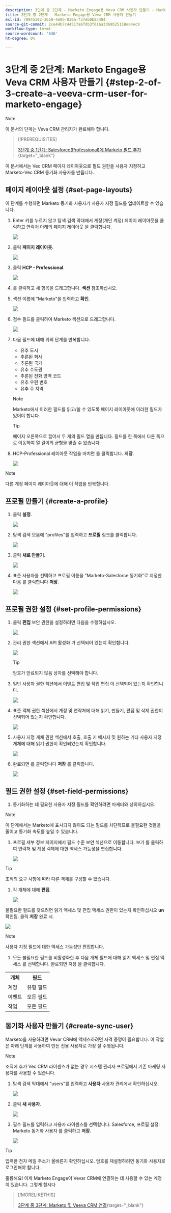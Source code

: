 ```yaml
---
description: 3단계 중 2단계 - Marketo Engage용 Veva CRM 사용자 만들기 - Marketo 문서 - 제품 설명서
title: 3단계 중 2단계 - Marketo Engage용 Veva CRM 사용자 만들기
exl-id: 78945192-36b0-4e0b-830a-f37eb0b83484
source-git-commit: 2ce44b7c44517a6fdb3f616a3d69b25158ea4ec9
workflow-type: tm+mt
source-wordcount: '636'
ht-degree: 0%

---
```


# 3단계 중 2단계: Marketo Engage용 Veva CRM 사용자 만들기 {#step-2-of-3-create-a-veeva-crm-user-for-marketo-engage}

>[!NOTE]
>
>이 문서의 단계는 Veva CRM 관리자가 완료해야 합니다.

>[!PREREQUISITES]
>
>[3단계 중 1단계: Salesforce(Professional)에 Marketo 필드 추가](/help/marketo/product-docs/crm-sync/veeva-crm-sync/setup/step-1-of-3-add-marketo-fields-to-veeva-crm.md){target=&quot;_blank&quot;}

이 문서에서는 Vec CRM 페이지 레이아웃으로 필드 권한을 사용자 지정하고 Marketo-Vec CRM 동기화 사용자를 만듭니다.

## 페이지 레이아웃 설정 {#set-page-layouts}

이 단계를 수행하면 Marketo 동기화 사용자가 사용자 지정 필드를 업데이트할 수 있습니다.

1. Enter 키를 누르지 않고 탐색 검색 막대에서 계정(개인 계정) 페이지 레이아웃을 클릭하고 연락처 아래의 페이지 레이아웃 을 클릭합니다.

   ![](assets/step-2-of-3-create-a-veeva-crm-user-1.png)

1. 클릭 **페이지 레이아웃**.

   ![](assets/step-2-of-3-create-a-veeva-crm-user-2.png)

1. 클릭 **HCP - Professional**.

   ![](assets/step-2-of-3-create-a-veeva-crm-user-3.png)

1. 를 클릭하고 새 항목을 드래그합니다. **섹션** 참조하십시오.

1. 섹션 이름에 &quot;Marketo&quot;을 입력하고 **확인**.

   ![](assets/step-2-of-3-create-a-veeva-crm-user-4.png)

1. 점수 필드를 클릭하여 Marketo 섹션으로 드래그합니다.

   ![](assets/step-2-of-3-create-a-veeva-crm-user-5.png)

1. 다음 필드에 대해 위의 단계를 반복합니다.

   * 유추 도시
   * 추론된 회사
   * 추론된 국가
   * 유추 수도권
   * 추론된 전화 영역 코드
   * 유추 우편 번호
   * 유추 주 지역

   >[!NOTE]
   >
   >Marketo에서 이러한 필드를 읽고/쓸 수 있도록 페이지 레이아웃에 이러한 필드가 있어야 합니다.

   >[!TIP]
   >
   >페이지 오른쪽으로 끌어서 두 개의 필드 열을 만듭니다. 필드를 한 쪽에서 다른 쪽으로 이동하여 열 길이의 균형을 맞출 수 있습니다.

1. HCP-Professional 레이아웃 작업을 마치면 를 클릭합니다. **저장**.

   ![](assets/step-2-of-3-create-a-veeva-crm-user-6.png)

>[!NOTE]
>
>다른 계정 페이지 레이아웃에 대해 이 작업을 반복합니다.

## 프로필 만들기 {#create-a-profile}

1. 클릭 **설정**.

   ![](assets/step-2-of-3-create-a-veeva-crm-user-7.png)

1. 탐색 검색 모음에 &quot;profiles&quot;를 입력하고 **프로필** 링크를 클릭합니다.

   ![](assets/step-2-of-3-create-a-veeva-crm-user-8.png)

1. 클릭 **새로 만들기**.

   ![](assets/step-2-of-3-create-a-veeva-crm-user-9.png)

1. 표준 사용자를 선택하고 프로필 이름을 &quot;Marketo-Salesforce 동기화&quot;로 지정한 다음 를 클릭합니다 **저장**.

   ![](assets/step-2-of-3-create-a-veeva-crm-user-10.png)

## 프로필 권한 설정 {#set-profile-permissions}

1. 클릭 **편집** 보안 권한을 설정하려면 다음을 수행하십시오.

   ![](assets/step-2-of-3-create-a-veeva-crm-user-11.png)

1. 관리 권한 섹션에서 API 활성화 가 선택되어 있는지 확인합니다.

   ![](assets/step-2-of-3-create-a-veeva-crm-user-12.png)

   >[!TIP]
   >
   >암호가 만료되지 않음 상자를 선택해야 합니다.

1. 일반 사용자 권한 섹션에서 이벤트 편집 및 작업 편집 이 선택되어 있는지 확인합니다.

   ![](assets/step-2-of-3-create-a-veeva-crm-user-13.png)

1. 표준 객체 권한 섹션에서 계정 및 연락처에 대해 읽기, 만들기, 편집 및 삭제 권한이 선택되어 있는지 확인합니다.

   ![](assets/step-2-of-3-create-a-veeva-crm-user-14.png)

1. 사용자 지정 개체 권한 섹션에서 호출, 호출 키 메시지 및 원하는 기타 사용자 지정 개체에 대해 읽기 권한이 확인되었는지 확인합니다.

   ![](assets/step-2-of-3-create-a-veeva-crm-user-15.png)

1. 완료되면 를 클릭합니다 **저장** 를 클릭합니다.

   ![](assets/step-2-of-3-create-a-veeva-crm-user-16.png)

## 필드 권한 설정 {#set-field-permissions}

1. 동기화하는 데 필요한 사용자 지정 필드를 확인하려면 마케터와 상의하십시오.

>[!NOTE]
>
>이 단계에서는 Marketo에 표시되지 않아도 되는 필드를 차단하므로 불필요한 것들을 줄이고 동기화 속도를 높일 수 있습니다.

1. 프로필 세부 정보 페이지에서 필드 수준 보안 섹션으로 이동합니다. 보기 를 클릭하여 연락처 및 계정 객체에 대한 액세스 가능성을 편집합니다.

   ![](assets/step-2-of-3-create-a-veeva-crm-user-17.png)

>[!TIP]
>
>조직의 요구 사항에 따라 다른 객체를 구성할 수 있습니다.

1. 각 개체에 대해 **편집**.

   ![](assets/step-2-of-3-create-a-veeva-crm-user-18.png)

불필요한 필드를 찾으려면 읽기 액세스 및 편집 액세스 권한이 있는지 확인하십시오 **un**&#x200B;확인됨. 클릭 **저장** 완료 시.

![](assets/step-2-of-3-create-a-veeva-crm-user-19.png)

>[!NOTE]
>
>사용자 지정 필드에 대한 액세스 가능성만 편집합니다.

1. 모든 불필요한 필드를 비활성화한 후 다음 개체 필드에 대해 읽기 액세스 및 편집 액세스 를 선택합니다. 완료되면 저장 을 클릭합니다.

<table>
 <tbody>
  <tr>
   <th>개체
   <th>필드
  </tr>
  <tr>
   <td>계정</td>
   <td>유형 필드</td>
  </tr>
  <tr>
   <td>이벤트</td>
   <td>모든 필드</td>
  </tr>
  <tr>
   <td>작업</td>
   <td>모든 필드</td>
  </tr>
 </tbody>
</table>

## 동기화 사용자 만들기 {#create-sync-user}

Marketo을 사용하려면 Vevar CRM에 액세스하려면 자격 증명이 필요합니다. 이 작업은 아래 단계를 사용하여 만든 전용 사용자로 가장 잘 수행됩니다.

>[!NOTE]
>
>조직에 추가 Vec CRM 라이센스가 없는 경우 시스템 관리자 프로필에서 기존 마케팅 사용자를 사용할 수 있습니다.

1. 탐색 검색 막대에서 &quot;users&quot;를 입력하고 **사용자** 사용자 관리에서 확인하십시오.

   ![](assets/step-2-of-3-create-a-veeva-crm-user-20.png)

1. 클릭 **새 사용자**.

   ![](assets/step-2-of-3-create-a-veeva-crm-user-21.png)

1. 필수 필드를 입력하고 사용자 라이센스를 선택합니다. Salesforce, 프로필 설정: Marketo 동기화 사용자 를 클릭하고 **저장**.

   ![](assets/step-2-of-3-create-a-veeva-crm-user-22.png)

>[!TIP]
>
>입력한 전자 메일 주소가 올바른지 확인하십시오. 암호를 재설정하려면 동기화 사용자로 로그인해야 합니다.

훌륭해요! 이제 Marketo Engage이 Vevar CRM에 연결하는 데 사용할 수 있는 계정이 있습니다. 그렇게 합시다

>[!MORELIKETHIS]
>
>[3단계 중 3단계: Marketo 및 Veeva CRM 연결](/help/marketo/product-docs/crm-sync/veeva-crm-sync/setup/step-3-of-3-connect-marketo-engage-and-veeva-crm.md){target=&quot;_blank&quot;}
